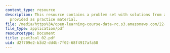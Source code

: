 ```yaml
---
content_type: resource
description: This resource contains a problem set with solutions from a previous semester,
  provided as practice material.
file: /media/https%3A/open-learning-course-data-rc.s3.amazonaws.com/22-611j-introduction-to-plasma-physics-i-fall-2006/d2f709e2b3d2dd4b7f0268f4917afa58_pset3sol_02.pdf
file_type: application/pdf
resourcetype: Document
title: pset3sol_02.pdf
uid: d2f709e2-b3d2-dd4b-7f02-68f4917afa58
---
```

